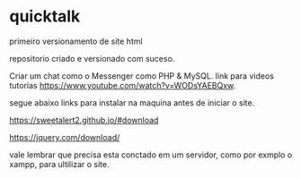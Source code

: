 # quicktalk
 primeiro versionamento de site html

repositorio criado e versionado com suceso.

Criar um chat como o Messenger como PHP & MySQL.
link para videos tutorias https://www.youtube.com/watch?v=WODsYAEBQxw.

segue abaixo links para instalar na maquina antes de iniciar o site.

https://sweetalert2.github.io/#download

https://jquery.com/download/

vale lembrar que precisa esta conctado em um servidor, como por exmplo o xampp, para ultilizar o site.